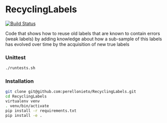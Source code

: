 # RecyclingLabels

[![Build Status](https://travis-ci.com/perellonieto/RecyclingLabels.svg?token=bCq7XPyjnZso4MsN7scu&branch=master)](https://travis-ci.com/perellonieto/RecyclingLabels)

Code that shows how to reuse old labels that are known to contain errors (weak
labels) by adding knowledge about how a sub-sample of this labels has evolved
over time by the acquisition of new true labels

### Unittest

```bash
./runtests.sh
```

### Installation

```bash
git clone git@github.com:perellonieto/RecyclingLabels.git
cd RecyclingLabels
virtualenv venv
. venv/bin/activate
pip install -r requirements.txt
pip install -e .
```
